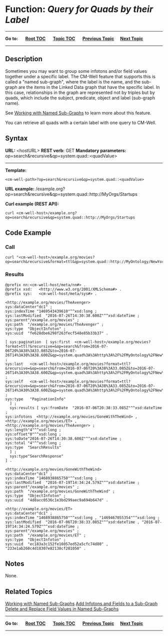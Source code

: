 # Function: *Query for Quads by their Label* #

----

**Go to:** &nbsp;&nbsp;&nbsp;&nbsp; [**Root TOC**](CM-Well.RootTOC.md) &nbsp;&nbsp;&nbsp;&nbsp; [**Topic TOC**](API.TOC.md) &nbsp;&nbsp;&nbsp;&nbsp; [**Previous Topic**](API.Query.DataStatistics.md)&nbsp;&nbsp;&nbsp;&nbsp; [**Next Topic**](API.Stream.StreamInfotons.md)  

----

## Description ##
Sometimes you may want to group some infotons and/or field values together under a specific label. The CM-Well feature that supports this is called a "named sub-graph", where the label is the name, and the sub-graph are the items in the Linked Data graph that have the specific label. In this case, relationships in the graph are represented not by triples but by quads, which include the subject, predicate, object and label (sub-graph name).

See [Working with Named Sub-Graphs](DevGuide.WorkingWithNamedSub-Graphs.md) to learn more about this feature.

You can retrieve all quads with a certain label with one query to CM-Well.

## Syntax ##

**URL:** \<hostURL\>
**REST verb:** GET
**Mandatory parameters:** op=search&recursive&qp=system.quad::\<quadValue\>

----------

**Template:**

    <cm-well-path>?op=search&recursive&qp=system.quad::<quadValue>

**URL example:**
   <cm-well-host>/example.org?op=search&recursive&qp=system.quad::http://MyOrgs/Startups

**Curl example (REST API):**

    curl <cm-well-host>/example.org?op=search&recursive&qp=system.quad::http://MyOrgs/Startups

## Code Example ##

### Call ###

    curl "<cm-well-host>/example.org/movies?op=search&recursive&format=ttl&qp=system.quad::http://MyOntology/NewYorkTimes"

### Results ###

    @prefix nn:<cm-well-host/meta/nn#> .
    @prefix xsd:   <http://www.w3.org/2001/XMLSchema#> .
    @prefix sys:   <cm-well-host/meta/sys#> .
    
    <http://example.org/movies/TheAvenger>
    sys:dataCenter"dc1" ;
    sys:indexTime "1469543439610"^^xsd:long ;
    sys:lastModified  "2016-07-26T14:30:38.600Z"^^xsd:dateTime ;
    sys:parent"/example.org/movies" ;
    sys:path  "/example.org/movies/TheAvenger" ;
    sys:type  "ObjectInfoton" ;
    sys:uuid  "fe628dbe6298f263fecf548e85b33b37" .
    
    [ sys:pagination  [ sys:first  <cm-well-host>/example.org/movies?format=ttl?&recursive=&op=search&from=2016-07-06T20%3A38%3A33.085Z&to=2016-07-26T14%3A30%3A38.600Z&qp=system.quad%3A%3Ahttp%3A%2F%2FMyOntology%2FNewYorkTimes&length=4&offset=0> ;
    sys:last   <cm-well-host>/example.org/movies?format=ttl?&recursive=&op=search&from=2016-07-06T20%3A38%3A33.085Z&to=2016-07-26T14%3A30%3A38.600Z&qp=system.quad%3A%3Ahttp%3A%2F%2FMyOntology%2FNewYorkTimes&length=4&offset=4> ;
    sys:self   <cm-well-host>/example.org/movies?format=ttl?&recursive=&op=search&from=2016-07-06T20%3A38%3A33.085Z&to=2016-07-26T14%3A30%3A38.600Z&qp=system.quad%3A%3Ahttp%3A%2F%2FMyOntology%2FNewYorkTimes&length=4&offset=0> ;
    sys:type   "PaginationInfo"
      ] ;
      sys:results [ sys:fromDate  "2016-07-06T20:38:33.085Z"^^xsd:dateTime ;
    sys:infotons  <http://example.org/movies/GoneWithTheWind> , <http://example.org/movies/ET> , <http://example.org/movies/TheAvenger> ;
    sys:length"4"^^xsd:long ;
    sys:offset"0"^^xsd:long ;
    sys:toDate"2016-07-26T14:30:38.600Z"^^xsd:dateTime ;
    sys:total "4"^^xsd:long ;
    sys:type  "SearchResults"
      ] ;
      sys:type"SearchResponse"
    ] .
    
    <http://example.org/movies/GoneWithTheWind>
    sys:dataCenter"dc1" ;
    sys:indexTime "1468938865750"^^xsd:long ;
    sys:lastModified  "2016-07-19T14:34:24.579Z"^^xsd:dateTime ;
    sys:parent"/example.org/movies" ;
    sys:path  "/example.org/movies/GoneWithTheWind" ;
    sys:type  "ObjectInfoton" ;
    sys:uuid  "4d8acc0536c1e3bd299aec9a694b647d" .
    
    <http://example.org/movies/ET>
    sys:dataCenter"dc1" ;
    sys:indexTime "1468938865750"^^xsd:long , "1469467055354"^^xsd:long ;
    sys:lastModified  "2016-07-06T20:38:33.085Z"^^xsd:dateTime , "2016-07-19T14:34:24.579Z"^^xsd:dateTime ;
    sys:parent"/example.org/movies" ;
    sys:path  "/example.org/movies/ET" ;
    sys:type  "ObjectInfoton" ;
    sys:uuid  "ec183a3c152fe16057ed52a5cfc74d80" , "233e1ab260c4d18307e82138cf281050" .

## Notes ##
None.

## Related Topics ##
[Working with Named Sub-Graphs](DevGuide.WorkingWithNamedSub-Graphs.md)
[Add Infotons and Fields to a Sub-Graph](API.Update.AddInfotonsAndFieldsToSubGraph.md)
[Delete and Replace Field Values in Named Sub-Graphs](API.Update.DeleteOrReplaceValuesInNamedSubGraph.md)

----

**Go to:** &nbsp;&nbsp;&nbsp;&nbsp; [**Root TOC**](CM-Well.RootTOC.md) &nbsp;&nbsp;&nbsp;&nbsp; [**Topic TOC**](API.TOC.md) &nbsp;&nbsp;&nbsp;&nbsp; [**Previous Topic**](API.Query.DataStatistics.md)&nbsp;&nbsp;&nbsp;&nbsp; [**Next Topic**](API.Stream.StreamInfotons.md)  

----
